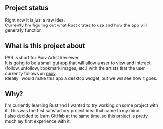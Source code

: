 <h2>Project status</h2>
Right now it is just a raw idea.<br>
Currently I'm figuring out what Rust crates to use and how the app will generally function.<br>

<h2>What is this project about</h2>
PAR is short for Pixiv Artist Reviewer.<br>
It is going to be a small gui app that will allow a user to view and interact (follow, unfollow, bookmark images, etc.) with the artists that the user currently follows on <a href="https://www.pixiv.net/en/">pixiv</a>.<br>
Ideally I would make this app a desktop widget, but we will see how it goes.<br>

<h2>Why?</h2>
I'm currently learning Rust and I wanted to try working on some project with it. This was the first satisfactory project idea that came to my mind.<br>
I also decided to learn GitHub at the same time, so this project is pretty much my first experience with it.<br>
